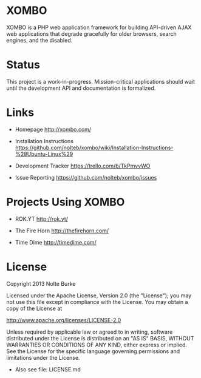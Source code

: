 XOMBO
=====

XOMBO is a PHP web application framework for building API-driven AJAX web applications that degrade gracefully for older browsers, search engines, and the disabled.

Status
======

This project is a work-in-progress. Mission-critical applications should wait until the development API and documentation is formalized.

Links
=====

* Homepage	http://xombo.com/

* Installation Instructions	https://github.com/nolteb/xombo/wiki/Installation-Instructions-%28Ubuntu-Linux%29

* Development Tracker	https://trello.com/b/TkPmvvWO

* Issue Reporting	https://github.com/nolteb/xombo/issues

Projects Using XOMBO
====================

* ROK.YT	http://rok.yt/

* The Fire Horn http://thefirehorn.com/

* Time Dime	http://timedime.com/


License
=======


Copyright 2013 Nolte Burke

Licensed under the Apache License, Version 2.0 (the "License");
you may not use this file except in compliance with the License.
You may obtain a copy of the License at

   http://www.apache.org/licenses/LICENSE-2.0

Unless required by applicable law or agreed to in writing, software
distributed under the License is distributed on an "AS IS" BASIS,
WITHOUT WARRANTIES OR CONDITIONS OF ANY KIND, either express or implied.
See the License for the specific language governing permissions and
limitations under the License.

* Also see file: LICENSE.md
